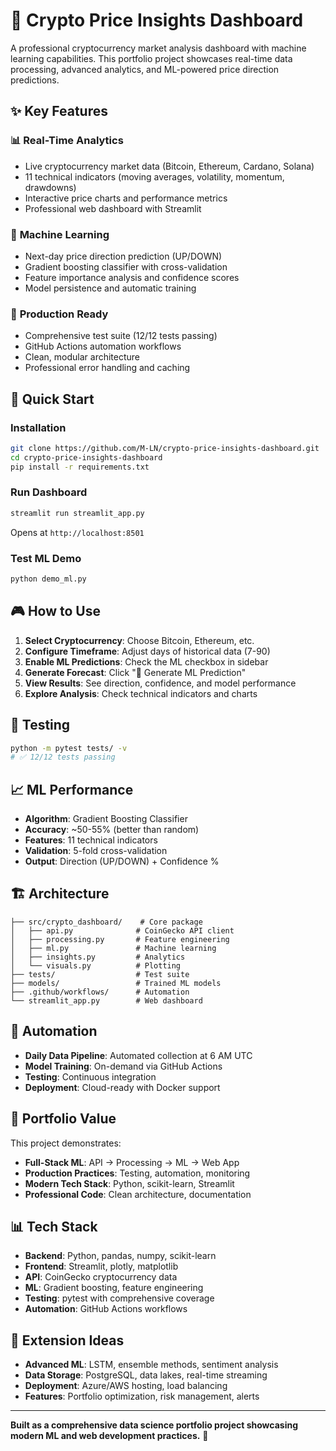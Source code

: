 # 🚀 Crypto Price Insights Dashboard

A professional cryptocurrency market analysis dashboard with machine learning capabilities. This portfolio project showcases real-time data processing, advanced analytics, and ML-powered price direction predictions.

## ✨ Key Features

### 📊 **Real-Time Analytics**
- Live cryptocurrency market data (Bitcoin, Ethereum, Cardano, Solana)
- 11 technical indicators (moving averages, volatility, momentum, drawdowns)
- Interactive price charts and performance metrics
- Professional web dashboard with Streamlit

### 🤖 **Machine Learning**
- Next-day price direction prediction (UP/DOWN)
- Gradient boosting classifier with cross-validation
- Feature importance analysis and confidence scores
- Model persistence and automatic training

### 🔧 **Production Ready**
- Comprehensive test suite (12/12 tests passing)
- GitHub Actions automation workflows
- Clean, modular architecture
- Professional error handling and caching

## 🚀 Quick Start

### Installation
```bash
git clone https://github.com/M-LN/crypto-price-insights-dashboard.git
cd crypto-price-insights-dashboard
pip install -r requirements.txt
```

### Run Dashboard
```bash
streamlit run streamlit_app.py
```
Opens at `http://localhost:8501`

### Test ML Demo
```bash
python demo_ml.py
```

## 🎮 How to Use

1. **Select Cryptocurrency**: Choose Bitcoin, Ethereum, etc.
2. **Configure Timeframe**: Adjust days of historical data (7-90)
3. **Enable ML Predictions**: Check the ML checkbox in sidebar
4. **Generate Forecast**: Click "🎯 Generate ML Prediction"
5. **View Results**: See direction, confidence, and model performance
6. **Explore Analysis**: Check technical indicators and charts

## 🧪 Testing

```bash
python -m pytest tests/ -v
# ✅ 12/12 tests passing
```

## 📈 ML Performance

- **Algorithm**: Gradient Boosting Classifier
- **Accuracy**: ~50-55% (better than random)
- **Features**: 11 technical indicators
- **Validation**: 5-fold cross-validation
- **Output**: Direction (UP/DOWN) + Confidence %

## 🏗️ Architecture

```
├── src/crypto_dashboard/    # Core package
│   ├── api.py              # CoinGecko API client
│   ├── processing.py       # Feature engineering
│   ├── ml.py               # Machine learning
│   ├── insights.py         # Analytics
│   └── visuals.py          # Plotting
├── tests/                  # Test suite
├── models/                 # Trained ML models
├── .github/workflows/      # Automation
└── streamlit_app.py        # Web dashboard
```

## 🔄 Automation

- **Daily Data Pipeline**: Automated collection at 6 AM UTC
- **Model Training**: On-demand via GitHub Actions
- **Testing**: Continuous integration
- **Deployment**: Cloud-ready with Docker support

## 🌟 Portfolio Value

This project demonstrates:
- **Full-Stack ML**: API → Processing → ML → Web App
- **Production Practices**: Testing, automation, monitoring
- **Modern Tech Stack**: Python, scikit-learn, Streamlit
- **Professional Code**: Clean architecture, documentation

## 📊 Tech Stack

- **Backend**: Python, pandas, numpy, scikit-learn
- **Frontend**: Streamlit, plotly, matplotlib
- **API**: CoinGecko cryptocurrency data
- **ML**: Gradient boosting, feature engineering
- **Testing**: pytest with comprehensive coverage
- **Automation**: GitHub Actions workflows

## 🚀 Extension Ideas

- **Advanced ML**: LSTM, ensemble methods, sentiment analysis
- **Data Storage**: PostgreSQL, data lakes, real-time streaming
- **Deployment**: Azure/AWS hosting, load balancing
- **Features**: Portfolio optimization, risk management, alerts

---

**Built as a comprehensive data science portfolio project showcasing modern ML and web development practices.** 🎯